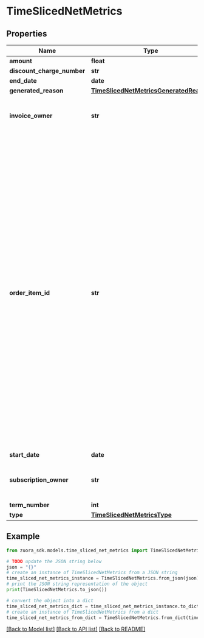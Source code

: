 # TimeSlicedNetMetrics


## Properties

Name | Type | Description | Notes
------------ | ------------- | ------------- | -------------
**amount** | **float** |  | [optional] 
**discount_charge_number** | **str** |  | [optional] 
**end_date** | **date** |  | [optional] 
**generated_reason** | [**TimeSlicedNetMetricsGeneratedReason**](TimeSlicedNetMetricsGeneratedReason.md) |  | [optional] 
**invoice_owner** | **str** | The acount number of the billing account that is billed for the subscription. | [optional] 
**order_item_id** | **str** | The ID of the order item referenced by the order metrics.  This field is only available to existing Orders customers who already have access to the field.  **Note:** The following Order Metrics have been deprecated. Any new customers who onboard on [Orders](https://knowledgecenter.zuora.com/Billing/Subscriptions/Orders/AA_Overview_of_Orders) or [Orders Harmonization](https://knowledgecenter.zuora.com/Billing/Subscriptions/Orders/Orders_Harmonization/Orders_Harmonization) will not get these metrics. * The Order ELP and Order Item objects  * The \&quot;Generated Reason\&quot; and \&quot;Order Item ID\&quot; fields in the Order MRR, Order TCB, Order TCV, and Order Quantity objects  Existing Orders customers who have these metrics will continue to be supported.  | [optional] 
**start_date** | **date** |  | [optional] 
**subscription_owner** | **str** | The acount number of the billing account that owns the subscription. | [optional] 
**term_number** | **int** |  | [optional] 
**type** | [**TimeSlicedNetMetricsType**](TimeSlicedNetMetricsType.md) |  | [optional] 

## Example

```python
from zuora_sdk.models.time_sliced_net_metrics import TimeSlicedNetMetrics

# TODO update the JSON string below
json = "{}"
# create an instance of TimeSlicedNetMetrics from a JSON string
time_sliced_net_metrics_instance = TimeSlicedNetMetrics.from_json(json)
# print the JSON string representation of the object
print(TimeSlicedNetMetrics.to_json())

# convert the object into a dict
time_sliced_net_metrics_dict = time_sliced_net_metrics_instance.to_dict()
# create an instance of TimeSlicedNetMetrics from a dict
time_sliced_net_metrics_from_dict = TimeSlicedNetMetrics.from_dict(time_sliced_net_metrics_dict)
```
[[Back to Model list]](../README.md#documentation-for-models) [[Back to API list]](../README.md#documentation-for-api-endpoints) [[Back to README]](../README.md)


